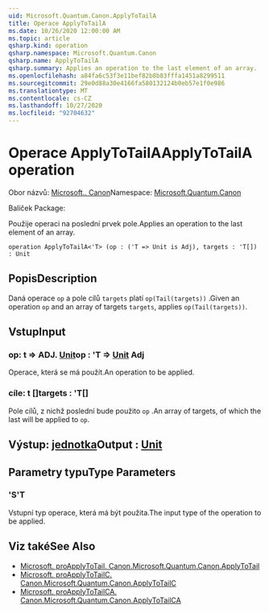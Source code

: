 ```yaml
---
uid: Microsoft.Quantum.Canon.ApplyToTailA
title: Operace ApplyToTailA
ms.date: 10/26/2020 12:00:00 AM
ms.topic: article
qsharp.kind: operation
qsharp.namespace: Microsoft.Quantum.Canon
qsharp.name: ApplyToTailA
qsharp.summary: Applies an operation to the last element of an array.
ms.openlocfilehash: a84fa6c53f3e11bef82b8b83fffa1451a8299511
ms.sourcegitcommit: 29e0d88a30e4166fa580132124b0eb57e1f0e986
ms.translationtype: MT
ms.contentlocale: cs-CZ
ms.lasthandoff: 10/27/2020
ms.locfileid: "92704632"
---
```

# <a name="applytotaila-operation"></a><span data-ttu-id="72459-102">Operace ApplyToTailA</span><span class="sxs-lookup"><span data-stu-id="72459-102">ApplyToTailA operation</span></span>

<span data-ttu-id="72459-103">Obor názvů: [Microsoft.. Canon](xref:Microsoft.Quantum.Canon)</span><span class="sxs-lookup"><span data-stu-id="72459-103">Namespace: [Microsoft.Quantum.Canon](xref:Microsoft.Quantum.Canon)</span></span>

<span data-ttu-id="72459-104">Balíček [](https://nuget.org/packages/)</span><span class="sxs-lookup"><span data-stu-id="72459-104">Package: [](https://nuget.org/packages/)</span></span>


<span data-ttu-id="72459-105">Použije operaci na poslední prvek pole.</span><span class="sxs-lookup"><span data-stu-id="72459-105">Applies an operation to the last element of an array.</span></span>

```qsharp
operation ApplyToTailA<'T> (op : ('T => Unit is Adj), targets : 'T[]) : Unit
```


## <a name="description"></a><span data-ttu-id="72459-106">Popis</span><span class="sxs-lookup"><span data-stu-id="72459-106">Description</span></span>

<span data-ttu-id="72459-107">Daná operace `op` a pole cílů `targets` platí `op(Tail(targets))` .</span><span class="sxs-lookup"><span data-stu-id="72459-107">Given an operation `op` and an array of targets `targets`, applies `op(Tail(targets))`.</span></span>

## <a name="input"></a><span data-ttu-id="72459-108">Vstup</span><span class="sxs-lookup"><span data-stu-id="72459-108">Input</span></span>

### <a name="op--t--unit-adj"></a><span data-ttu-id="72459-109">op: t => ADJ. [Unit](xref:microsoft.quantum.lang-ref.unit)</span><span class="sxs-lookup"><span data-stu-id="72459-109">op : 'T => [Unit](xref:microsoft.quantum.lang-ref.unit) Adj</span></span>

<span data-ttu-id="72459-110">Operace, která se má použít.</span><span class="sxs-lookup"><span data-stu-id="72459-110">An operation to be applied.</span></span>


### <a name="targets--t"></a><span data-ttu-id="72459-111">cíle: t []</span><span class="sxs-lookup"><span data-stu-id="72459-111">targets : 'T[]</span></span>

<span data-ttu-id="72459-112">Pole cílů, z nichž poslední bude použito `op` .</span><span class="sxs-lookup"><span data-stu-id="72459-112">An array of targets, of which the last will be applied to `op`.</span></span>



## <a name="output--unit"></a><span data-ttu-id="72459-113">Výstup: [jednotka](xref:microsoft.quantum.lang-ref.unit)</span><span class="sxs-lookup"><span data-stu-id="72459-113">Output : [Unit](xref:microsoft.quantum.lang-ref.unit)</span></span>



## <a name="type-parameters"></a><span data-ttu-id="72459-114">Parametry typu</span><span class="sxs-lookup"><span data-stu-id="72459-114">Type Parameters</span></span>

### <a name="t"></a><span data-ttu-id="72459-115">'S</span><span class="sxs-lookup"><span data-stu-id="72459-115">'T</span></span>

<span data-ttu-id="72459-116">Vstupní typ operace, která má být použita.</span><span class="sxs-lookup"><span data-stu-id="72459-116">The input type of the operation to be applied.</span></span>

## <a name="see-also"></a><span data-ttu-id="72459-117">Viz také</span><span class="sxs-lookup"><span data-stu-id="72459-117">See Also</span></span>

- [<span data-ttu-id="72459-118">Microsoft. proApplyToTail. Canon.</span><span class="sxs-lookup"><span data-stu-id="72459-118">Microsoft.Quantum.Canon.ApplyToTail</span></span>](xref:Microsoft.Quantum.Canon.ApplyToTail)
- [<span data-ttu-id="72459-119">Microsoft. proApplyToTailC. Canon.</span><span class="sxs-lookup"><span data-stu-id="72459-119">Microsoft.Quantum.Canon.ApplyToTailC</span></span>](xref:Microsoft.Quantum.Canon.ApplyToTailC)
- [<span data-ttu-id="72459-120">Microsoft. proApplyToTailCA. Canon.</span><span class="sxs-lookup"><span data-stu-id="72459-120">Microsoft.Quantum.Canon.ApplyToTailCA</span></span>](xref:Microsoft.Quantum.Canon.ApplyToTailCA)